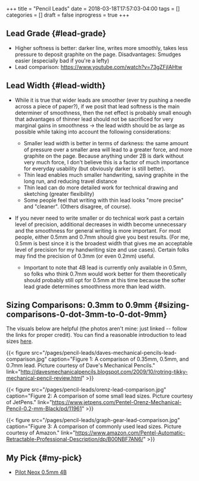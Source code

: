 +++
title = "Pencil Leads"
date = 2018-03-18T17:57:03-04:00
tags = []
categories = []
draft = false
inprogress = true
+++

[//]: # (tags = ["writing gear", "essential gear"], categories = ["Gear"])

## Lead Grade {#lead-grade}

-   Higher softness is better: darker line, writes more smoothly, takes less pressure to deposit graphite on the page. Disadvantages: Smudges easier (especially bad if you're a lefty)
-   Lead comparison: <https://www.youtube.com/watch?v=73gZFjIAHtw>


## Lead Width {#lead-width}

-   While it is true that wider leads are smoother (ever try pushing a needle across a piece of paper?), if we posit that lead softness is the main determiner of smoothness, then the net effect is probably small enough that advantages of thinner lead should not be sacrificed for very marginal gains in smoothness -> the lead width should be as large as possible while taking into account the following considerations:
    -   Smaller lead width is better in terms of darkness: the same amount of pressure over a smaller area will lead to a greater force, and more graphite on the page. Because anything under 2B is dark without very much force, I don't believe this is a factor of much importance for everyday usability (but obviously darker is still better).
    -   Thin lead enables much smaller handwriting, saving graphite in the long run, and reducing travel distance
    -   Thin lead can do more detailed work for technical drawing and sketching (greater flexibility)
    -   Some people feel that writing with thin lead looks "more precise" and "cleaner". (Others disagree, of course).

-   If you never need to write smaller or do technical work past a certain level of precision, additional decreases in width become unnecessary and the smoothness for general writing is more important. For most people, either 0.5mm and 0.7mm should give you best results. (For me, 0.5mm is best since it is the broadest width that gives me an acceptable level of precision for my handwriting size and use cases). Certain folks may find the precision of 0.3mm (or even 0.2mm) useful.
    -   Important to note that 4B lead is currently only available in 0.5mm, so folks who think 0.7mm would work better for them theoretically should probably still opt for 0.5mm at this time because the softer lead grade determines smoothness more than lead width.


## Sizing Comparisons: 0.3mm to 0.9mm {#sizing-comparisons-0-dot-3mm-to-0-dot-9mm}

The visuals below are helpful (the photos aren't mine: just linked -- follow the links for proper credit). You can find a reasonable introduction to lead sizes [here](http://www.penheaven.co.uk/blog/lead-sizes-for-mechanical-pencils/).

{{< figure src="/pages/pencil-leads/daves-mechanical-pencils-lead-comparison.jpg" caption="Figure 1: A comparison of 0.35mm, 0.5mm, and 0.7mm lead. Picture courtesy of Dave's Mechanical Pencils." link="http://davesmechanicalpencils.blogspot.com/2009/10/rotring-tikky-mechanical-pencil-review.html" >}}

{{< figure src="/pages/pencil-leads/orenz-lead-comparison.jpg" caption="Figure 2: A comparison of some small lead sizes. Picture courtesy of JetPens." link="https://www.jetpens.com/Pentel-Orenz-Mechanical-Pencil-0.2-mm-Black/pd/11961" >}}

{{< figure src="/pages/pencil-leads/graph-gear-lead-comparison.jpg" caption="Figure 3: A comparison of commonly used lead sizes. Picture courtesy of Amazon." link="https://www.amazon.com/Pentel-Automatic-Retractable-Professional-Description/dp/B00NBF7AN6/" >}}


## My Pick {#my-pick}

-   [Pilot Neox 0.5mm 4B](https://www.amazon.com/Pilot-Mechanical-Pencil-Graphite-HRF5G-20-4B/dp/B007C0LGHM/)
